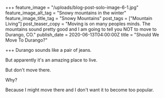 +++
feature_image = "/uploads/blog-post-solo-image-6-1.jpg"
feature_image_alt_tag = "Snowy mountains in the winter"
feature_image_title_tag = "Snowy Mountains"
post_tags = ["Mountain Living"]
post_teaser_copy = "Moving is on many peoples minds. The mountains sound pretty good and I am going to tell you NOT to move to Durango, CO."
publish_date = 2020-06-13T04:00:00Z
title = "Should We Move To Durango?"

+++
Durango sounds like a pair of jeans.

But apparently it's an amazing place to live.

But don't move there.

Why?

Because I might move there and I don't want it to become too popular.